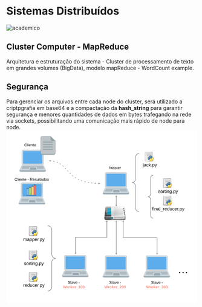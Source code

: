 # Sistemas Distribuídos
![academico](http://www.transparentpng.com/download/networking/picture-networking-9.png)

## Cluster Computer - MapReduce
Arquitetura e estruturação do sistema - Cluster de processamento de texto em grandes volumes (BigData), modelo mapReduce - WordCount example.

## Segurança
		
Para gerenciar os arquivos entre cada node do cluster, será utilizado a criptpgrafia em base64 e a compactação da **hash_string** para garantir segurança e menores quantidades de dados em bytes trafegando na rede via sockets, possibilitando uma comunicação mais rápido de node para node.
![academico](main.png)
